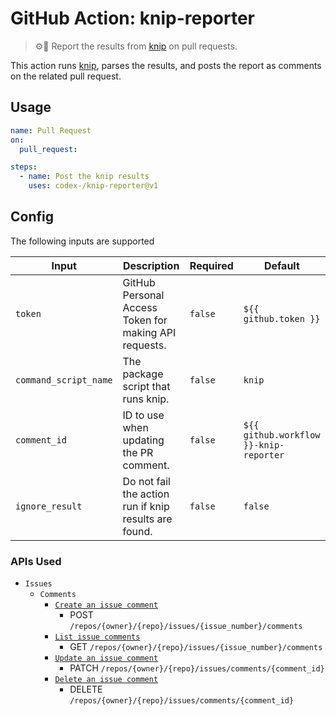 # GitHub Action: knip-reporter

> ⚙️📄 Report the results from [knip](https://github.com/webpro/knip) on pull requests.

This action runs [knip](https://github.com/webpro/knip), parses the results, and posts the report as comments on the related pull request.

## Usage

```yaml
name: Pull Request
on:
  pull_request:

steps:
  - name: Post the knip results
    uses: codex-/knip-reporter@v1
```

## Config

The following inputs are supported

| Input                 | Description                                           | Required | Default                                |
| --------------------- | ----------------------------------------------------- | -------- | -------------------------------------- |
| `token`               | GitHub Personal Access Token for making API requests. | `false`  | `${{ github.token }}`                  |
| `command_script_name` | The package script that runs knip.                    | `false`  | `knip`                                 |
| `comment_id`          | ID to use when updating the PR comment.               | `false`  | `${{ github.workflow }}-knip-reporter` |
| `ignore_result`       | Do not fail the action run if knip results are found. | `false`  | `false`                                |

### APIs Used

- `Issues`
  - `Comments`
    - [`Create an issue comment`](https://docs.github.com/en/rest/issues/comments#create-an-issue-comment)
      - POST `/repos/{owner}/{repo}/issues/{issue_number}/comments`
    - [`List issue comments`](https://docs.github.com/en/rest/issues/comments#list-issue-comments)
      - GET `/repos/{owner}/{repo}/issues/{issue_number}/comments`
    - [`Update an issue comment`](https://docs.github.com/en/rest/issues/comments#update-an-issue-comment)
      - PATCH `/repos/{owner}/{repo}/issues/comments/{comment_id}`
    - [`Delete an issue comment`](https://docs.github.com/en/rest/issues/comments#delete-an-issue-comment)
      - DELETE `/repos/{owner}/{repo}/issues/comments/{comment_id}`
